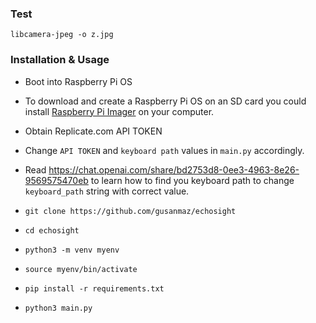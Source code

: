 ### Test

`libcamera-jpeg -o z.jpg`

### Installation & Usage

* Boot into Raspberry Pi OS
* To download and create a Raspberry Pi OS on an SD card you could install [Raspberry Pi Imager](https://downloads.raspberrypi.org/imager/imager_latest.exe) on your computer.
* Obtain Replicate.com API TOKEN
* Change `API TOKEN` and `keyboard path` values in `main.py` accordingly.
* Read https://chat.openai.com/share/bd2753d8-0ee3-4963-8e26-9569575470eb to learn how to find you keyboard path to change `keyboard_path` string with correct value.

* `git clone https://github.com/gusanmaz/echosight`
* `cd echosight`
* `python3 -m venv myenv`
* `source myenv/bin/activate`
* `pip install -r requirements.txt`
* `python3 main.py`
